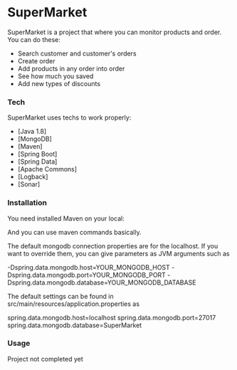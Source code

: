 # SuperMarket

SuperMarket is a project that where you can monitor products and order. You can do these:

  - Search customer and customer's orders
  - Create order
  - Add products in any order into order
  - See how much you saved
  - Add new types of discounts

### Tech

SuperMarket uses techs to work properly:

* [Java 1.8] 
* [MongoDB] 
* [Maven] 
* [Spring Boot] 
* [Spring Data]
* [Apache Commons]
* [Logback] 
* [Sonar] 


### Installation

You need installed Maven on your local:

And you can use maven commands basically.

The default mongodb connection properties are for the localhost. If you want to override them, you can give parameters as JVM arguments such as

-Dspring.data.mongodb.host=YOUR_MONGODB_HOST
-Dspring.data.mongodb.port=YOUR_MONGODB_PORT
-Dspring.data.mongodb.database=YOUR_MONGODB_DATABASE

The default settings can be found in src/main/resources/application.properties as

spring.data.mongodb.host=localhost
spring.data.mongodb.port=27017
spring.data.mongodb.database=SuperMarket

### Usage

Project not completed yet

